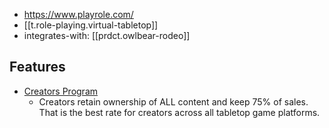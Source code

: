 
- https://www.playrole.com/
- [[t.role-playing.virtual-tabletop]]
- integrates-with: [[prdct.owlbear-rodeo]]

## Features

- [Creators Program](https://playrole.notion.site/Role-Creators-Program-f7ce12ca90ca47f881e13f70f7857973)
  - Creators retain ownership of ALL content and keep 75% of sales. That is the best rate for creators across all tabletop game platforms.